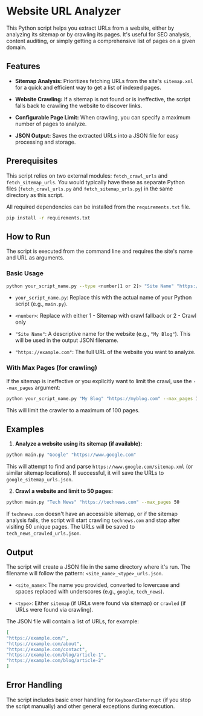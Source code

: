 # Website URL Analyzer

This Python script helps you extract URLs from a website, either by analyzing its sitemap or by crawling its pages. It's useful for SEO analysis, content auditing, or simply getting a comprehensive list of pages on a given domain.

## Features

* **Sitemap Analysis:** Prioritizes fetching URLs from the site's `sitemap.xml` for a quick and efficient way to get a list of indexed pages.

* **Website Crawling:** If a sitemap is not found or is ineffective, the script falls back to crawling the website to discover links.

* **Configurable Page Limit:** When crawling, you can specify a maximum number of pages to analyze.

* **JSON Output:** Saves the extracted URLs into a JSON file for easy processing and storage.

## Prerequisites

This script relies on two external modules: `fetch_crawl_urls` and `fetch_sitemap_urls`. You would typically have these as separate Python files (`fetch_crawl_urls.py` and `fetch_sitemap_urls.py`) in the same directory as this script.

All required dependencies can be installed from the `requirements.txt` file.

```bash
pip install -r requirements.txt
```

## How to Run

The script is executed from the command line and requires the site's name and URL as arguments.

### Basic Usage

```bash
python your_script_name.py --type <number[1 or 2]> "Site Name" "https://example.com"
```

* `your_script_name.py`: Replace this with the actual name of your Python script (e.g., `main.py`).

* `<number>`: Replace with either 1 - Sitemap with crawl fallback or 2 - Crawl only

* `"Site Name"`: A descriptive name for the website (e.g., `"My Blog"`). This will be used in the output JSON filename.

* `"https://example.com"`: The full URL of the website you want to analyze.

### With Max Pages (for crawling)

If the sitemap is ineffective or you explicitly want to limit the crawl, use the `--max_pages` argument:

```bash
python your_script_name.py "My Blog" "https://myblog.com" --max_pages 100
```

This will limit the crawler to a maximum of 100 pages.

## Examples

1. **Analyze a website using its sitemap (if available):**

```bash
python main.py "Google" "https://www.google.com"
```

This will attempt to find and parse `https://www.google.com/sitemap.xml` (or similar sitemap locations). If successful, it will save the URLs to `google_sitemap_urls.json`.

2. **Crawl a website and limit to 50 pages:**

```bash
python main.py "Tech News" "https://technews.com" --max_pages 50
```

If `technews.com` doesn't have an accessible sitemap, or if the sitemap analysis fails, the script will start crawling `technews.com` and stop after visiting 50 unique pages. The URLs will be saved to `tech_news_crawled_urls.json`.

## Output

The script will create a JSON file in the same directory where it's run. The filename will follow the pattern: `<site_name>_<type>_urls.json`.

* `<site_name>`: The name you provided, converted to lowercase and spaces replaced with underscores (e.g., `google`, `tech_news`).

* `<type>`: Either `sitemap` (if URLs were found via sitemap) or `crawled` (if URLs were found via crawling).

The JSON file will contain a list of URLs, for example:

```json
[
"https://example.com/",
"https://example.com/about",
"https://example.com/contact",
"https://example.com/blog/article-1",
"https://example.com/blog/article-2"
]
```


## Error Handling

The script includes basic error handling for `KeyboardInterrupt` (if you stop the script manually) and other general exceptions during execution.
